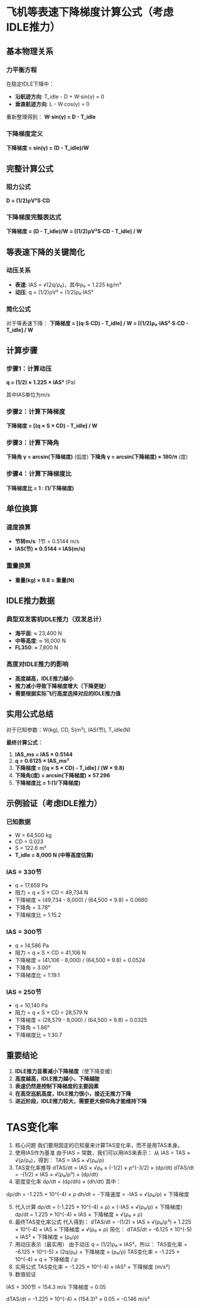 # 飞机等表速下降梯度计算公式（考虑IDLE推力）

## 基本物理关系

### 力平衡方程
在稳定IDLE下降中：
- **沿航迹方向**: T_idle - D + W·sin(γ) = 0
- **垂直航迹方向**: L - W·cos(γ) = 0

重新整理得到：
**W·sin(γ) = D - T_idle**

### 下降梯度定义
**下降梯度 = sin(γ) = (D - T_idle)/W**

## 完整计算公式

### 阻力公式
**D = (1/2)ρV²S·CD**

### 下降梯度完整表达式
**下降梯度 = (D - T_idle)/W = [(1/2)ρV²S·CD - T_idle] / W**

## 等表速下降的关键简化

### 动压关系
- **表速**: IAS = √(2q/ρ₀)，其中ρ₀ = 1.225 kg/m³
- **动压**: q = (1/2)ρV² = (1/2)ρ₀·IAS²

### 简化公式
对于等表速下降：
**下降梯度 = [(q·S·CD) - T_idle] / W = [(1/2)ρ₀·IAS²·S·CD - T_idle] / W**

## 计算步骤

### 步骤1：计算动压
**q = (1/2) × 1.225 × IAS²** (Pa)

其中IAS单位为m/s

### 步骤2：计算下降梯度
**下降梯度 = [(q × S × CD) - T_idle] / W**

### 步骤3：计算下降角
**下降角 γ = arcsin(下降梯度)** (弧度)
**下降角 γ = arcsin(下降梯度) × 180/π** (度)

### 步骤4：计算下降梯度比
**下降梯度比 = 1 : (1/下降梯度)**

## 单位换算

### 速度换算
- **节转m/s**: 1节 = 0.5144 m/s
- **IAS(节) × 0.5144 = IAS(m/s)**

### 重量换算
- **重量(kg) × 9.8 = 重量(N)**

## IDLE推力数据

### 典型双发客机IDLE推力（双发总计）
- **海平面**: ≈ 23,400 N
- **中等高度**: ≈ 16,000 N  
- **FL350**: ≈ 7,800 N

### 高度对IDLE推力的影响
- **高度越高，IDLE推力越小**
- **推力减小导致下降梯度增大（下降更陡）**
- **需要根据实际飞行高度选择对应的IDLE推力值**

## 实用公式总结

对于已知参数：W(kg), CD, S(m²), IAS(节), T_idle(N)

**最终计算公式：**

1. **IAS_ms = IAS × 0.5144**
2. **q = 0.6125 × IAS_ms²**
3. **下降梯度 = [(q × S × CD) - T_idle] / (W × 9.8)**
4. **下降角(度) = arcsin(下降梯度) × 57.296**
5. **下降梯度比 = 1:(1/下降梯度)**

## 示例验证（考虑IDLE推力）

### 已知数据
- W = 64,500 kg
- CD = 0.023
- S = 122.6 m²
- **T_idle = 8,000 N (中等高度估算)**

### IAS = 330节
- q = 17,658 Pa
- 阻力 = q × S × CD = 49,734 N
- 下降梯度 = (49,734 - 8,000) / (64,500 × 9.8) = 0.0660
- 下降角 = 3.78°
- 下降梯度比 = 1:15.2

### IAS = 300节
- q = 14,586 Pa
- 阻力 = q × S × CD = 41,106 N
- 下降梯度 = (41,106 - 8,000) / (64,500 × 9.8) = 0.0524
- 下降角 = 3.00°
- 下降梯度比 = 1:19.1

### IAS = 250节  
- q = 10,140 Pa
- 阻力 = q × S × CD = 28,579 N
- 下降梯度 = (28,579 - 8,000) / (64,500 × 9.8) = 0.0325
- 下降角 = 1.86°
- 下降梯度比 = 1:30.7

## 重要结论

1. **IDLE推力显著减小下降梯度**（使下降变缓）
2. **高度越高，IDLE推力越小，下降越陡**
3. **表速仍然是控制下降梯度的主要因素**
4. **在高空巡航高度，IDLE推力很小，接近无推力下降**
5. **进近阶段，IDLE推力较大，需要更大俯仰角才能维持下降**






# TAS变化率

1. 核心问题
我们要用固定的已知量来计算TAS变化率，而不是用TAS本身。
2. 使用IAS作为基准
由于IAS = 常数，我们可以用IAS来表示：
从 IAS = TAS × √(ρ/ρ₀)，得到：
TAS = IAS × √(ρ₀/ρ)
3. TAS变化率推导
dTAS/dt = IAS × √ρ₀ × (-1/2) × ρ^(-3/2) × (dρ/dt)
dTAS/dt = -(1/2) × IAS × √(ρ₀/ρ³) × (dρ/dt)
4. 密度变化率
dρ/dt = (dρ/dh) × (dh/dt)
其中：

dρ/dh = -1.225 × 10^(-4) × ρ
dh/dt = -下降速度 = -IAS × √(ρ₀/ρ) × 下降梯度

5. 代入计算
dρ/dt = (-1.225 × 10^(-4) × ρ) × (-IAS × √(ρ₀/ρ) × 下降梯度)
dρ/dt = 1.225 × 10^(-4) × IAS × 下降梯度 × √(ρ₀ × ρ)
6. 最终TAS变化率公式
代入得到：
dTAS/dt = -(1/2) × IAS × √(ρ₀/ρ³) × 1.225 × 10^(-4) × IAS × 下降梯度 × √(ρ₀ × ρ)
简化：
dTAS/dt = -6.125 × 10^(-5) × IAS² × 下降梯度 × (ρ₀/ρ)
7. 用动压表示（最实用）
由于动压 q = (1/2)ρ₀ × IAS²，所以：
TAS变化率 = -6.125 × 10^(-5) × (2q/ρ₀) × 下降梯度 × (ρ₀/ρ)
TAS变化率 = -1.225 × 10^(-4) × q × 下降梯度 / ρ
8. 实用公式
TAS变化率 = -1.225 × 10^(-4) × IAS² × 下降梯度 (m/s²)
9. 数值验证

IAS = 300节 = 154.3 m/s
下降梯度 = 0.05

dTAS/dt = -1.225 × 10^(-4) × (154.3)² × 0.05 = -0.146 m/s²